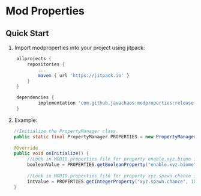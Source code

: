 # Mod Properties
## Quick Start
1. Import modproperties into your project using jitpack:
```gradle
	allprojects {
		repositories {
			...
			maven { url 'https://jitpack.io' }
		}
	}
```
```gradle
	dependencies {
	        implementation 'com.github.javachaos:modproperties:release'
	}
```
2. Example:

```java
   //Initialize the PropertyManager class.
   public static final PropertyManager PROPERTIES = new PropertyManager(MODID);
   
   @Override
   public void onInitialize() {
        //Look in MODID.properties file for property enable.xyz.biome if it does not exist default to true
        booleanValue = PROPERTIES.getBooleanProperty("enable.xyz.biome", true);
            
        //Look in MODID.properties file for property xyz.spawn.chance if the value does not exist default to 1000
        intValue = PROPERTIES.getIntegerProperty("xyz.spawn.chance", 1000);
   }
   
```
